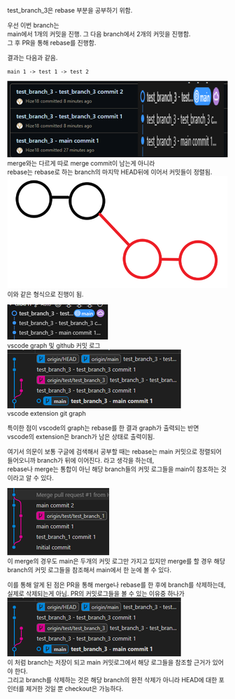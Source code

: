 test_branch_3은 rebase 부분을 공부하기 위함.

우선 이번 branch는<br>
main에서 1개의 커밋을 진행. 그 다음 branch에서 2개의 커밋을 진행함.<br>
그 후 PR을 통해 rebase를 진행함.

결과는 다음과 같음.
```allignore
main 1 -> test 1 -> test 2
```
![alt text](image.png)<br>
merge와는 다르게 따로 merge commit이 남는게 아니라<br>
rebase는 rebase로 하는 branch의 마지막 HEAD뒤에 이어서 커밋들이 정렬됨.
![alt text](image-1.png)<br>
이와 같은 형식으로 진행이 됨.

![alt text](image-3.png)<br>
vscode graph 및 github 커밋 로그<br>
![alt text](image-2.png)<br>
vscode extension git graph<br>

특이한 점이 vscode의 graph는 rebase를 한 결과 graph가 출력되는 반면<br>
vscode의 extension은 branch가 남은 상태로 출력이됨.

여기서 의문이 보통 구글에 검색해서 공부할 때는 rebase는 main 커밋으로 정렬되어 들어오니까 branch가 뒤에 이어진다. 라고 생각을 하는데,<br>
rebase나 merge는 통합이 아닌 해당 branch들의 커밋 로그들을 main이 참조하는 것이라고 알 수 있다.

![alt text](image-4.png)<br>
이 merge의 경우도 main은 두개의 커밋 로그만 가지고 있지만 merge를 할 경우 해당 branch의 커밋 로그들을 참조해서 main에서 한 눈에 볼 수 있다.

이를 통해 알게 된 점은 PR을 통해 merge나 rebase를 한 후에 branch를 삭제하는데, 실제로 삭제되는게 아님.
PR의 커밋로그들을 볼 수 있는 이유중 하나가<br>
![alt text](image-5.png)<br>
이 처럼 branch는 저장이 되고 main 커밋로그에서 해당 로그들을 참조할 근거가 있어야 한다.<br>
그리고 branch를 삭제하는 것은 해당 branch의 완전 삭제가 아니라 HEAD에 대한 포인터를 제거한 것일 뿐 checkout은 가능하다.